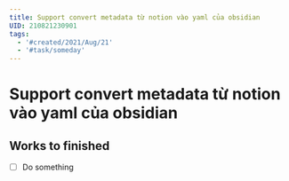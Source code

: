 ```yaml
---
title: Support convert metadata từ notion vào yaml của obsidian
UID: 210821230901
tags:
  - '#created/2021/Aug/21'
  - '#task/someday'
---
```

# Support convert metadata từ notion vào yaml của obsidian


## Works to finished
- [ ] Do something

